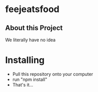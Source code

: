 # feejeatsfood

## About this Project
We literally have no idea

# Installing
- Pull this repository onto your computer
- run "npm install"
- That's it...


